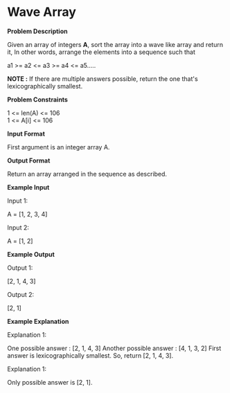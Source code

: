 # Wave Array

**Problem Description**  

Given an array of integers **A**, sort the array into a wave like array and return it, In other words, arrange the elements into a sequence such that

a1 >= a2 <= a3 >= a4 <= a5.....

**NOTE :** If there are multiple answers possible, return the one that's lexicographically smallest.

  
  
**Problem Constraints**  

1 <= len(A) <= 106  
1 <= A[i] <= 106

  
  
**Input Format**  

First argument is an integer array A.

  
  
**Output Format**  

Return an array arranged in the sequence as described.

  
  
**Example Input**  

Input 1:

A = [1, 2, 3, 4]

Input 2:

A = [1, 2]

  
  
**Example Output**  

Output 1:

[2, 1, 4, 3]

Output 2:

[2, 1]

  
  
**Example Explanation**  

Explanation 1:

One possible answer : [2, 1, 4, 3]
Another possible answer : [4, 1, 3, 2]
First answer is lexicographically smallest. So, return [2, 1, 4, 3].

Explanation 1:

Only possible answer is [2, 1].
